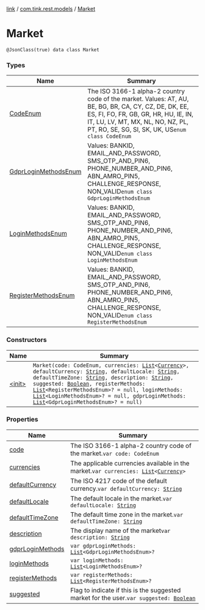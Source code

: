 [link](../../index.md) / [com.tink.rest.models](../index.md) / [Market](./index.md)

# Market

`@JsonClass(true) data class Market`

### Types

| Name | Summary |
|---|---|
| [CodeEnum](-code-enum/index.md) | The ISO 3166-1 alpha-2 country code of the market. Values: AT, AU, BE, BG, BR, CA, CY, CZ, DE, DK, EE, ES, FI, FO, FR, GB, GR, HR, HU, IE, IN, IT, LU, LV, MT, MX, NL, NO, NZ, PL, PT, RO, SE, SG, SI, SK, UK, US`enum class CodeEnum` |
| [GdprLoginMethodsEnum](-gdpr-login-methods-enum/index.md) | Values: BANKID, EMAIL_AND_PASSWORD, SMS_OTP_AND_PIN6, PHONE_NUMBER_AND_PIN6, ABN_AMRO_PIN5, CHALLENGE_RESPONSE, NON_VALID`enum class GdprLoginMethodsEnum` |
| [LoginMethodsEnum](-login-methods-enum/index.md) | Values: BANKID, EMAIL_AND_PASSWORD, SMS_OTP_AND_PIN6, PHONE_NUMBER_AND_PIN6, ABN_AMRO_PIN5, CHALLENGE_RESPONSE, NON_VALID`enum class LoginMethodsEnum` |
| [RegisterMethodsEnum](-register-methods-enum/index.md) | Values: BANKID, EMAIL_AND_PASSWORD, SMS_OTP_AND_PIN6, PHONE_NUMBER_AND_PIN6, ABN_AMRO_PIN5, CHALLENGE_RESPONSE, NON_VALID`enum class RegisterMethodsEnum` |

### Constructors

| Name | Summary |
|---|---|
| [&lt;init&gt;](-init-.md) | `Market(code: CodeEnum, currencies: `[`List`](https://kotlinlang.org/api/latest/jvm/stdlib/kotlin.collections/-list/index.html)`<`[`Currency`](../-currency/index.md)`>, defaultCurrency: `[`String`](https://kotlinlang.org/api/latest/jvm/stdlib/kotlin/-string/index.html)`, defaultLocale: `[`String`](https://kotlinlang.org/api/latest/jvm/stdlib/kotlin/-string/index.html)`, defaultTimeZone: `[`String`](https://kotlinlang.org/api/latest/jvm/stdlib/kotlin/-string/index.html)`, description: `[`String`](https://kotlinlang.org/api/latest/jvm/stdlib/kotlin/-string/index.html)`, suggested: `[`Boolean`](https://kotlinlang.org/api/latest/jvm/stdlib/kotlin/-boolean/index.html)`, registerMethods: `[`List`](https://kotlinlang.org/api/latest/jvm/stdlib/kotlin.collections/-list/index.html)`<RegisterMethodsEnum>? = null, loginMethods: `[`List`](https://kotlinlang.org/api/latest/jvm/stdlib/kotlin.collections/-list/index.html)`<LoginMethodsEnum>? = null, gdprLoginMethods: `[`List`](https://kotlinlang.org/api/latest/jvm/stdlib/kotlin.collections/-list/index.html)`<GdprLoginMethodsEnum>? = null)` |

### Properties

| Name | Summary |
|---|---|
| [code](code.md) | The ISO 3166-1 alpha-2 country code of the market.`var code: CodeEnum` |
| [currencies](currencies.md) | The applicable currencies available in the market.`var currencies: `[`List`](https://kotlinlang.org/api/latest/jvm/stdlib/kotlin.collections/-list/index.html)`<`[`Currency`](../-currency/index.md)`>` |
| [defaultCurrency](default-currency.md) | The ISO 4217 code of the default currency.`var defaultCurrency: `[`String`](https://kotlinlang.org/api/latest/jvm/stdlib/kotlin/-string/index.html) |
| [defaultLocale](default-locale.md) | The default locale in the market.`var defaultLocale: `[`String`](https://kotlinlang.org/api/latest/jvm/stdlib/kotlin/-string/index.html) |
| [defaultTimeZone](default-time-zone.md) | The default time zone in the market.`var defaultTimeZone: `[`String`](https://kotlinlang.org/api/latest/jvm/stdlib/kotlin/-string/index.html) |
| [description](description.md) | The display name of the market`var description: `[`String`](https://kotlinlang.org/api/latest/jvm/stdlib/kotlin/-string/index.html) |
| [gdprLoginMethods](gdpr-login-methods.md) | `var gdprLoginMethods: `[`List`](https://kotlinlang.org/api/latest/jvm/stdlib/kotlin.collections/-list/index.html)`<GdprLoginMethodsEnum>?` |
| [loginMethods](login-methods.md) | `var loginMethods: `[`List`](https://kotlinlang.org/api/latest/jvm/stdlib/kotlin.collections/-list/index.html)`<LoginMethodsEnum>?` |
| [registerMethods](register-methods.md) | `var registerMethods: `[`List`](https://kotlinlang.org/api/latest/jvm/stdlib/kotlin.collections/-list/index.html)`<RegisterMethodsEnum>?` |
| [suggested](suggested.md) | Flag to indicate if this is the suggested market for the user.`var suggested: `[`Boolean`](https://kotlinlang.org/api/latest/jvm/stdlib/kotlin/-boolean/index.html) |
